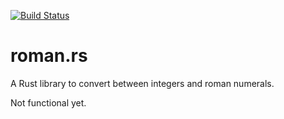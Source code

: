 [![Build Status](https://travis-ci.org/linfir/roman.rs.svg?branch=master)](https://travis-ci.org/linfir/roman.rs)
# roman.rs

A Rust library to convert between integers and roman numerals.

Not functional yet.
